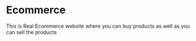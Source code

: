 # Ecommerce
This is Real Ecommerce  website where you can buy products as  well as you can sell  the products

